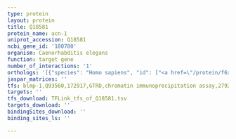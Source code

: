 ```yaml
---
type: protein
layout: protein
title: Q18581
protein_name: acn-1
uniprot_accession: Q18581
ncbi_gene_id: '180780'
organism: Caenorhabditis elegans
function: target gene
number_of_interactions: '1'
orthologs: '[{"species": "Homo sapiens", "id": ["<a href=\"/protein/f6x3s4\">F6X3S4</a>"]}, {"species": "Mus musculus", "id": ["<a href=\"/protein/d0g895\">D0G895</a>", "<a href=\"/protein/q8r0i0\">Q8R0I0</a>"]}, {"species": "Rattus norvegicus", "id": ["M0RB66", "D3ZYK4"]}, {"species": "Drosophila melanogaster", "id": ["<a href=\"/protein/q9vlj6\">Q9VLJ6</a>", "<a href=\"/protein/q10714\">Q10714</a>", "<a href=\"/protein/q8sxx2\">Q8SXX2</a>"]}, {"species": "Danio rerio", "id": ["Q5U380"]}]'
jaspar_matrices: ''
tfs: blmp-1,Q93560,172917,GTRD,chromatin immunoprecipitation assay,27924024%5Buid%5D,No
targets: ''
tfs_download: TFLink_tfs_of_Q18581.tsv
targets_download: ''
bindingSites_download: ''
binding_sites_ls: ''

---
```

